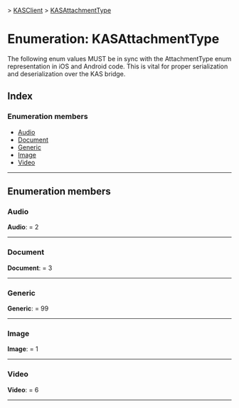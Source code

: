 [](../README.md) > [KASClient](../modules/kasclient.md) > [KASAttachmentType](../enums/kasclient.kasattachmenttype.md)

# Enumeration: KASAttachmentType

The following enum values MUST be in sync with the AttachmentType enum representation in iOS and Android code. This is vital for proper serialization and deserialization over the KAS bridge.
## Index

### Enumeration members

* [Audio](kasclient.kasattachmenttype.md#audio)
* [Document](kasclient.kasattachmenttype.md#document)
* [Generic](kasclient.kasattachmenttype.md#generic)
* [Image](kasclient.kasattachmenttype.md#image)
* [Video](kasclient.kasattachmenttype.md#video)

---

## Enumeration members

<a id="audio"></a>

###  Audio

**Audio**:  = 2

___

<a id="document"></a>

###  Document

**Document**:  = 3

___

<a id="generic"></a>

###  Generic

**Generic**:  = 99

___

<a id="image"></a>

###  Image

**Image**:  = 1

___

<a id="video"></a>

###  Video

**Video**:  = 6

___

